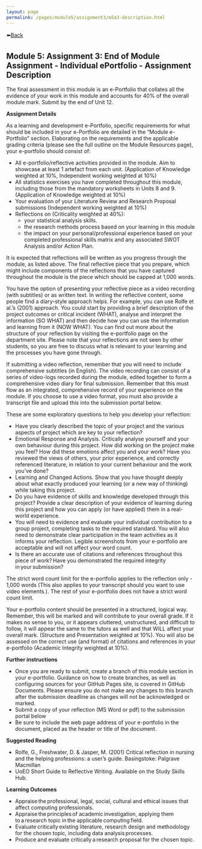 ```yaml
---
layout: page
permalink: /pages/module5/assignment3/m5a3-description.html
---
```


⬅️[Back](/pages/module5.html)

## Module 5: Assignment 3: End of Module Assignment - Individual ePortfolio - Assignment Description

The final assessment in this module is an e-Portfolio that collates all the evidence of your work in this module and accounts for 40% of the overall module mark. Submit by the end of Unit 12.

**Assignment Details**

As a learning and development e-Portfolio, specific requirements for what should be included in your e-Portfolio are detailed in the “Module e-Portfolio” section. Elaborating on the requirements and the applicable grading criteria (please see the full outline on the Module Resources page), your e-portfolio should consist of:

- All e-portfolio/reflective activities provided in the module. Aim to showcase at least 1 artefact from each unit. (Application of Knowledge weighted at 10%, Independent working weighted at 10%)
- All statistics exercises you have completed throughout this module, including those from the mandatory worksheets in Units 8 and 9. (Application of Knowledge weighted at 10%)
- Your evaluation of your Literature Review and Research Proposal submissions (Independent working weighted at 10%)
- Reflections on (Criticality weighted at 40%):
    - your statistical analysis skills.
    - the research methods process based on your learning in this module
    - the impact on your personal/professional experience based on your completed professional skills matrix and any associated SWOT Analysis and/or Action Plan. 

It is expected that reflections will be written as you progress through the module, as listed above. The final reflective piece that you prepare, which might include components of the reflections that you have captured throughout the module is the piece which should be capped at 1,000 words.

You have the option of presenting your reflective piece as a video recording (with subtitles) or as written text. In writing the reflective content, some people find a diary-style approach helps. For example, you can use Rolfe et al.’s (2001) approach. You could start by providing a brief description of the project outcomes or critical incident (WHAT), analyse and interpret the information (SO WHAT) and then decide how you can use the information and learning from it (NOW WHAT). You can find out more about the structure of your reflection by visiting the e-portfolio page on the department site. Please note that your reflections are not seen by other students, so you are free to discuss what is relevant to your learning and the processes you have gone through.

If submitting a video reflection, remember that you will need to include comprehensive subtitles (in English). The video recording can consist of a series of video-logs recorded during the module, edited together to form a comprehensive video diary for final submission. Remember that this must flow as an integrated, comprehensive record of your experience on the module. If you choose to use a video format, you must also provide a transcript file and upload this into the submission portal below.

These are some exploratory questions to help you develop your reflection:
- Have you clearly described the topic of your project and the various aspects of project which are key to your reflection?
- Emotional Response and Analysis. Critically analyse yourself and your own behaviour during this project.  How did working on the project make you feel?  How did these emotions affect you and your work?  Have you reviewed the views of others, your prior experience, and correctly referenced literature, in relation to your current behaviour and the work you’ve done? 
- Learning and Changed Actions. Show that you have thought deeply about what exactly produced your learning (or a new way of thinking) while taking this project. 
- Do you have evidence of skills and knowledge developed through this project?  Provide a clear description of your evidence of learning during this project and how you can apply (or have applied) them in a real-world experience. 
- You will need to evidence and evaluate your individual contribution to a group project, completing tasks to the required standard.  You will also need to demonstrate clear participation in the team activities as it informs your reflection. Legible screenshots from your e-portfolio are acceptable and will not affect your word count. 
- Is there an accurate use of citations and references throughout this piece of work? Have you demonstrated the required integrity in your submission?

The strict word count limit for the e-portfolio applies to the reflection only - 1,000 words (This also applies to your transcript should you want to use video elements.).  The rest of your e-portfolio does not have a strict word count limit.

Your e-portfolio content should be presented in a structured, logical way. Remember, this will be marked and will contribute to your overall grade. If it makes no sense to you, or it appears cluttered, unstructured, and difficult to follow, it will appear the same to the tutors as well and that WILL affect your overall mark. (Structure and Presentation weighted at 10%). You will also be assessed on the correct use (and format) of citations and references in your e-portfolio (Academic Integrity weighted at 10%).

**Further instructions**
- Once you are ready to submit, create a branch of this module section in your e-portfolio. Guidance on how to create branches, as well as configuring sources for your GitHub Pages site, is covered in GitHub Documents. Please ensure you do not make any changes to this branch after the submission deadline as changes will not be acknowledged or marked.
- Submit a copy of your reflection (MS Word or pdf) to the submission portal below 
- Be sure to include the web page address of your e-portfolio in the document, placed as the header or title of the document.

**Suggested Reading**
- Rolfe, G., Freshwater, D. & Jasper, M. (2001) Critical reflection in nursing and the helping professions: a user’s guide. Basingstoke: Palgrave Macmillan
- UoEO Short Guide to Reflective Writing. Available on the Study Skills Hub.

**Learning Outcomes**
- Appraise the professional, legal, social, cultural and ethical issues that affect computing professionals.
- Appraise the principles of academic investigation, applying them to a research topic in the applicable computing field.
- Evaluate critically existing literature, research design and methodology for the chosen topic, including data analysis processes.
- Produce and evaluate critically a research proposal for the chosen topic.
